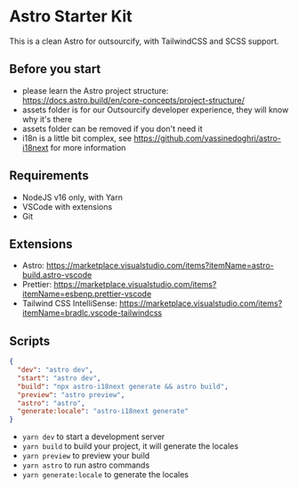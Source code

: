 # Astro Starter Kit

This is a clean Astro for outsourcify, with TailwindCSS and SCSS support.

## Before you start

- please learn the Astro project structure: https://docs.astro.build/en/core-concepts/project-structure/
- assets folder is for our Outsourcify developer experience, they will know why it's there
- assets folder can be removed if you don't need it
- i18n is a little bit complex, see https://github.com/yassinedoghri/astro-i18next for more information

## Requirements

- NodeJS v16 only, with Yarn
- VSCode with extensions
- Git

## Extensions

- Astro: https://marketplace.visualstudio.com/items?itemName=astro-build.astro-vscode
- Prettier: https://marketplace.visualstudio.com/items?itemName=esbenp.prettier-vscode
- Tailwind CSS IntelliSense: https://marketplace.visualstudio.com/items?itemName=bradlc.vscode-tailwindcss

## Scripts

```json
{
  "dev": "astro dev",
  "start": "astro dev",
  "build": "npx astro-i18next generate && astro build",
  "preview": "astro preview",
  "astro": "astro",
  "generate:locale": "astro-i18next generate"
}
```

- `yarn dev` to start a development server
- `yarn build` to build your project, it will generate the locales
- `yarn preview` to preview your build
- `yarn astro` to run astro commands
- `yarn generate:locale` to generate the locales
